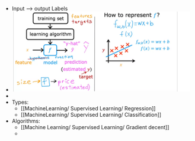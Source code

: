 - Input --> output Labels
- ![image.png](../assets/image_1671486430045_0.png)
-
- Types:
	- [[MachineLearning/ Supervised Learning/ Regression]]
	- [[MachineLearning/ Supervised Learning/ Classification]]
- Algorithms:
	- [[Machine Learning/ Supervised Learning/ Gradient decent]]
	-